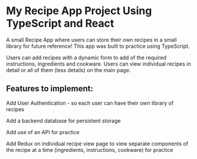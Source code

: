 # My Recipe App Project Using TypeScript and React

A small Recipe App where users can store their own recipes in a small library for future reference! This app was built to practice using TypeScript.

Users can add recipes with a dynamic form to add of the required instructions, ingredients and cookware.
Users can view individual recipes in detail or all of them (less details) on the main page.

## Features to implement:

Add User Authentication - so each user can have their own library of recipes

Add a backend database for persistent storage

Add use of an API for practice

Add Redux on individual recipe view page to view separate components of the recipe at a time (ingredients, instructions, cookware) for practice
